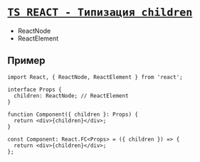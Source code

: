 # [`TS REACT - Типизация children`](./index.md)

- ReactNode
- ReactElement

## Пример

```tsx
import React, { ReactNode, ReactElement } from 'react';

interface Props {
  children: ReactNode; // ReactElement
}

function Component({ children }: Props) {
  return <div>{children}</div>;
}

const Component: React.FC<Props> = ({ children }) => {
  return <div>{children}</div>;
};
```
